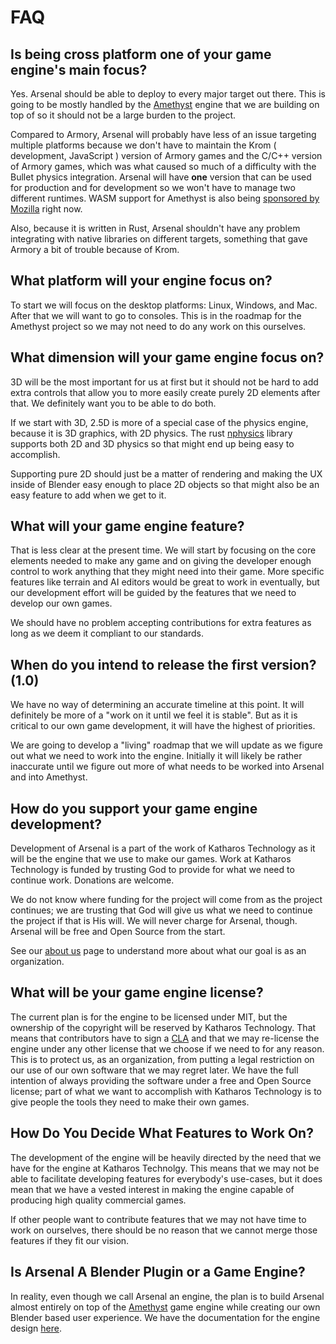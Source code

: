 # FAQ

## Is being cross platform one of your game engine's main focus?

Yes. Arsenal should be able to deploy to every major target out there. This is going to be mostly handled by the [Amethyst](https://amethyst.rs) engine that we are building on top of so it should not be a large burden to the project.

Compared to Armory, Arsenal will probably have less of an issue targeting multiple platforms because we don't have to maintain the Krom ( development, JavaScript ) version of Armory games and the C/C++ version of Armory games, which was what caused so much of a difficulty with the Bullet physics integration. Arsenal will have **one** version that can be used for production and for development so we won't have to manage two different runtimes. WASM support for Amethyst is also being [sponsored by Mozilla](https://amethyst.rs/posts/moss-grant-announce) right now.

Also, because it is written in Rust, Arsenal shouldn't have any problem integrating with native libraries on different targets, something that gave Armory a bit of trouble because of Krom.

## What platform will your engine focus on?

To start we will focus on the desktop platforms: Linux, Windows, and Mac. After that we will want to go to consoles. This is in the roadmap for the Amethyst project so we may not need to do any work on this ourselves.

## What dimension will your game engine focus on?

3D will be the most important for us at first but it should not be hard to add extra controls that allow you to more easily create purely 2D elements after that. We definitely want you to be able to do both.

If we start with 3D, 2.5D is more of a special case of the physics engine, because it is 3D graphics, with 2D physics. The rust [nphysics](https://www.nphysics.org/) library supports both 2D and 3D physics so that might end up being easy to accomplish.

Supporting pure 2D should just be a matter of rendering and making the UX inside of Blender easy enough to place 2D objects so that might also be an easy feature to add when we get to it.

## What will your game engine feature?

That is less clear at the present time. We will start by focusing on the core elements needed to make any game and on giving the developer enough control to work anything that they might need into their game. More specific features like terrain and AI editors would be great to work in eventually, but our development effort will be guided by the features that we need to develop our own games.

We should have no problem accepting contributions for extra features as long as we deem it compliant to our standards.

## When do you intend to release the first version? (1.0)

We have no way of determining an accurate timeline at this point. It will definitely be more of a "work on it until we feel it is stable". But as it is critical to our own  game development, it will have the highest of priorities.

We are going to develop a "living" roadmap that we will update as we figure out what we need to work into the engine. Initially it will likely be rather inaccurate until we figure out more of what needs to be worked into Arsenal and into Amethyst.

## How do you support your game engine development?

Development of Arsenal is a part of the work of Katharos Technology as it will be the engine that we use to make our games. Work at Katharos Technology is funded by trusting God to provide for what we need to continue work. Donations are welcome.

We do not know where funding for the project will come from as the project continues; we are trusting that God will give us what we need to continue the project if that is His will. We will never charge for Arsenal, though. Arsenal will be free and Open Source from the start.

See our [about us](https://katharostech.com/about-us) page to understand more about what our goal is as an organization.

## What will be your game engine license?

The current plan is for the engine to be licensed under MIT, but the ownership of the copyright will be reserved by Katharos Technology. That means that contributors have to sign a [CLA](https://cla-assistant.io/katharostech/arsenal) and that we may re-license the engine under any other license that we choose if we need to for any reason. This is to protect us, as an organization, from putting a legal restriction on our use of our own software that we may regret later. We have the full intention of always providing the software under a free and Open Source license; part of what we want to accomplish with Katharos Technology is to give people the tools they need to make their own games.

## How Do You Decide What Features to Work On?

The development of the engine will be heavily directed by the need that we have for the engine at Katharos Technolgy. This means that we may not be able to facilitate developing features for everybody's use-cases, but it does mean that we have a vested interest in making the engine capable of producing high quality commercial games.

If other people want to contribute features that we may not have time to work on ourselves, there should be no reason that we cannot merge those features if they fit our vision.

## Is Arsenal A Blender Plugin or a Game Engine?

In reality, even though we call Arsenal an engine, the plan is to build Arsenal almost entirely on top of the [Amethyst](https://amethyst.rs) game engine while creating our own Blender based user experience. We have the documentation for the engine design [here](https://katharostech.github.io/arsenal/architecture.html).
